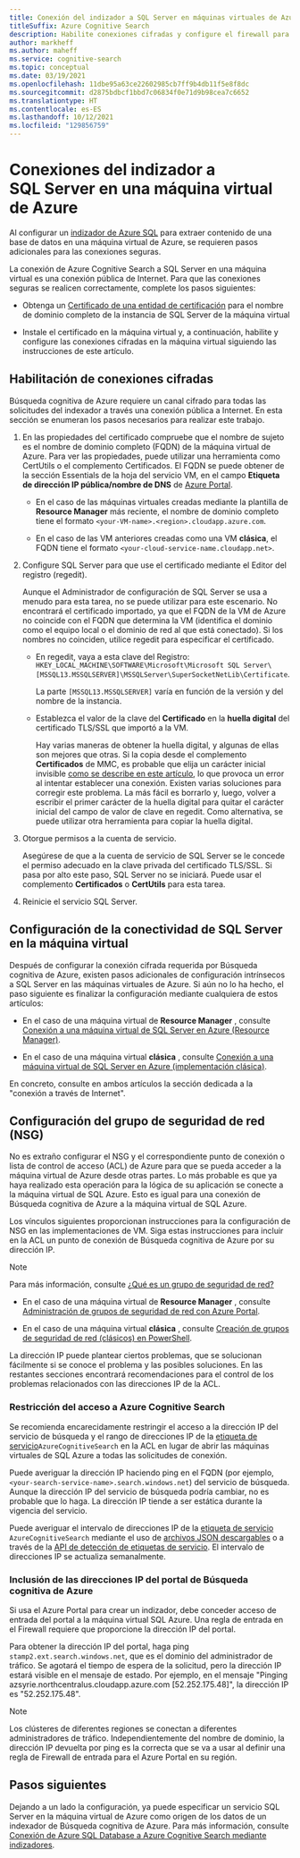 ```yaml
---
title: Conexión del indizador a SQL Server en máquinas virtuales de Azure
titleSuffix: Azure Cognitive Search
description: Habilite conexiones cifradas y configure el firewall para permitir conexiones a SQL Server en una máquina virtual de Azure a partir de un indexador de Búsqueda cognitiva de Azure.
author: markheff
ms.author: maheff
ms.service: cognitive-search
ms.topic: conceptual
ms.date: 03/19/2021
ms.openlocfilehash: 11dbe95a63ce22602985cb7ff9b4db11f5e8f8dc
ms.sourcegitcommit: d2875bdbcf1bbd7c06834f0e71d9b98cea7c6652
ms.translationtype: HT
ms.contentlocale: es-ES
ms.lasthandoff: 10/12/2021
ms.locfileid: "129856759"
---
```

# <a name="indexer-connections-to-sql-server-on-an-azure-virtual-machine"></a>Conexiones del indizador a SQL Server en una máquina virtual de Azure

Al configurar un [indizador de Azure SQL](search-howto-connecting-azure-sql-database-to-azure-search-using-indexers.md#faq) para extraer contenido de una base de datos en una máquina virtual de Azure, se requieren pasos adicionales para las conexiones seguras. 

La conexión de Azure Cognitive Search a SQL Server en una máquina virtual es una conexión pública de Internet. Para que las conexiones seguras se realicen correctamente, complete los pasos siguientes:

+ Obtenga un [Certificado de una entidad de certificación](https://en.wikipedia.org/wiki/Certificate_authority#Providers) para el nombre de dominio completo de la instancia de SQL Server de la máquina virtual

+ Instale el certificado en la máquina virtual y, a continuación, habilite y configure las conexiones cifradas en la máquina virtual siguiendo las instrucciones de este artículo.

## <a name="enable-encrypted-connections"></a>Habilitación de conexiones cifradas

Búsqueda cognitiva de Azure requiere un canal cifrado para todas las solicitudes del indexador a través una conexión pública a Internet. En esta sección se enumeran los pasos necesarios para realizar este trabajo.

1. En las propiedades del certificado compruebe que el nombre de sujeto es el nombre de dominio completo (FQDN) de la máquina virtual de Azure. Para ver las propiedades, puede utilizar una herramienta como CertUtils o el complemento Certificados. El FQDN se puede obtener de la sección Essentials de la hoja del servicio VM, en el campo **Etiqueta de dirección IP pública/nombre de DNS** de [Azure Portal](https://portal.azure.com/).
  
   + En el caso de las máquinas virtuales creadas mediante la plantilla de **Resource Manager** más reciente, el nombre de dominio completo tiene el formato `<your-VM-name>.<region>.cloudapp.azure.com`.

   + En el caso de las VM anteriores creadas como una VM **clásica**, el FQDN tiene el formato `<your-cloud-service-name.cloudapp.net>`.

1. Configure SQL Server para que use el certificado mediante el Editor del registro (regedit). 

   Aunque el Administrador de configuración de SQL Server se usa a menudo para esta tarea, no se puede utilizar para este escenario. No encontrará el certificado importado, ya que el FQDN de la VM de Azure no coincide con el FQDN que determina la VM (identifica el dominio como el equipo local o el dominio de red al que está conectado). Si los nombres no coinciden, utilice regedit para especificar el certificado.

   + En regedit, vaya a esta clave del Registro: `HKEY_LOCAL_MACHINE\SOFTWARE\Microsoft\Microsoft SQL Server\[MSSQL13.MSSQLSERVER]\MSSQLServer\SuperSocketNetLib\Certificate`.

     La parte `[MSSQL13.MSSQLSERVER]` varía en función de la versión y del nombre de la instancia. 

   + Establezca el valor de la clave del **Certificado** en la **huella digital** del certificado TLS/SSL que importó a la VM.

     Hay varias maneras de obtener la huella digital, y algunas de ellas son mejores que otras. Si la copia desde el complemento **Certificados** de MMC, es probable que elija un carácter inicial invisible [como se describe en este artículo](https://support.microsoft.com/kb/2023869/), lo que provoca un error al intentar establecer una conexión. Existen varias soluciones para corregir este problema. La más fácil es borrarlo y, luego, volver a escribir el primer carácter de la huella digital para quitar el carácter inicial del campo de valor de clave en regedit. Como alternativa, se puede utilizar otra herramienta para copiar la huella digital.

1. Otorgue permisos a la cuenta de servicio. 

    Asegúrese de que a la cuenta de servicio de SQL Server se le concede el permiso adecuado en la clave privada del certificado TLS/SSL. Si pasa por alto este paso, SQL Server no se iniciará. Puede usar el complemento **Certificados** o **CertUtils** para esta tarea.

1. Reinicie el servicio SQL Server.

## <a name="configure-sql-server-connectivity-in-the-vm"></a>Configuración de la conectividad de SQL Server en la máquina virtual

Después de configurar la conexión cifrada requerida por Búsqueda cognitiva de Azure, existen pasos adicionales de configuración intrínsecos a SQL Server en las máquinas virtuales de Azure. Si aún no lo ha hecho, el paso siguiente es finalizar la configuración mediante cualquiera de estos artículos:

+ En el caso de una máquina virtual de **Resource Manager** , consulte [Conexión a una máquina virtual de SQL Server en Azure (Resource Manager)](../azure-sql/virtual-machines/windows/ways-to-connect-to-sql.md). 

+ En el caso de una máquina virtual **clásica** , consulte [Conexión a una máquina virtual de SQL Server en Azure (implementación clásica)](/previous-versions/azure/virtual-machines/windows/sqlclassic/virtual-machines-windows-classic-sql-connect).

En concreto, consulte en ambos artículos la sección dedicada a la "conexión a través de Internet".

## <a name="configure-the-network-security-group-nsg"></a>Configuración del grupo de seguridad de red (NSG)

No es extraño configurar el NSG y el correspondiente punto de conexión o lista de control de acceso (ACL) de Azure para que se pueda acceder a la máquina virtual de Azure desde otras partes. Lo más probable es que ya haya realizado esta operación para la lógica de su aplicación se conecte a la máquina virtual de SQL Azure. Esto es igual para una conexión de Búsqueda cognitiva de Azure a la máquina virtual de SQL Azure. 

Los vínculos siguientes proporcionan instrucciones para la configuración de NSG en las implementaciones de VM. Siga estas instrucciones para incluir en la ACL un punto de conexión de Búsqueda cognitiva de Azure por su dirección IP.

> [!NOTE]
> Para más información, consulte [¿Qué es un grupo de seguridad de red?](../virtual-network/network-security-groups-overview.md)

+ En el caso de una máquina virtual de **Resource Manager** , consulte [Administración de grupos de seguridad de red con Azure Portal](../virtual-network/tutorial-filter-network-traffic.md).

+ En el caso de una máquina virtual **clásica** , consulte [Creación de grupos de seguridad de red (clásicos) en PowerShell](/previous-versions/azure/virtual-network/virtual-networks-create-nsg-classic-ps).

La dirección IP puede plantear ciertos problemas, que se solucionan fácilmente si se conoce el problema y las posibles soluciones. En las restantes secciones encontrará recomendaciones para el control de los problemas relacionados con las direcciones IP de la ACL.

### <a name="restrict-access-to-the-azure-cognitive-search"></a>Restricción del acceso a Azure Cognitive Search

Se recomienda encarecidamente restringir el acceso a la dirección IP del servicio de búsqueda y el rango de direcciones IP de la  [etiqueta de servicio](../virtual-network/service-tags-overview.md#available-service-tags)`AzureCognitiveSearch` en la ACL en lugar de abrir las máquinas virtuales de SQL Azure a todas las solicitudes de conexión.

Puede averiguar la dirección IP haciendo ping en el FQDN (por ejemplo, `<your-search-service-name>.search.windows.net`) del servicio de búsqueda. Aunque la dirección IP del servicio de búsqueda podría cambiar, no es probable que lo haga. La dirección IP tiende a ser estática durante la vigencia del servicio.

Puede averiguar el intervalo de direcciones IP de la [etiqueta de servicio](../virtual-network/service-tags-overview.md#available-service-tags) `AzureCognitiveSearch` mediante el uso de [archivos JSON descargables](../virtual-network/service-tags-overview.md#discover-service-tags-by-using-downloadable-json-files) o a través de la [API de detección de etiquetas de servicio](../virtual-network/service-tags-overview.md#use-the-service-tag-discovery-api). El intervalo de direcciones IP se actualiza semanalmente.

### <a name="include-the-azure-cognitive-search-portal-ip-addresses"></a>Inclusión de las direcciones IP del portal de Búsqueda cognitiva de Azure

Si usa el Azure Portal para crear un indizador, debe conceder acceso de entrada del portal a la máquina virtual SQL Azure. Una regla de entrada en el Firewall requiere que proporcione la dirección IP del portal.

Para obtener la dirección IP del portal, haga ping `stamp2.ext.search.windows.net`, que es el dominio del administrador de tráfico. Se agotará el tiempo de espera de la solicitud, pero la dirección IP estará visible en el mensaje de estado. Por ejemplo, en el mensaje "Pinging azsyrie.northcentralus.cloudapp.azure.com [52.252.175.48]", la dirección IP es "52.252.175.48".

> [!NOTE]
> Los clústeres de diferentes regiones se conectan a diferentes administradores de tráfico. Independientemente del nombre de dominio, la dirección IP devuelta por ping es la correcta que se va a usar al definir una regla de Firewall de entrada para el Azure Portal en su región.

## <a name="next-steps"></a>Pasos siguientes

Dejando a un lado la configuración, ya puede especificar un servicio SQL Server en la máquina virtual de Azure como origen de los datos de un indexador de Búsqueda cognitiva de Azure. Para más información, consulte [Conexión de Azure SQL Database a Azure Cognitive Search mediante indizadores](search-howto-connecting-azure-sql-database-to-azure-search-using-indexers.md).
